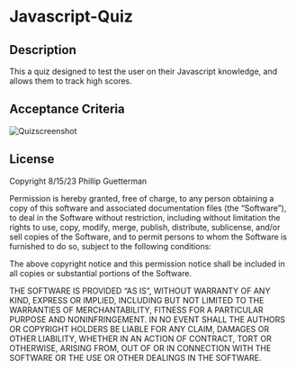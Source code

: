 # Javascript-Quiz

## Description

This a quiz designed to test the user on their Javascript knowledge, and allows them to track high scores.


## Acceptance Criteria

![Quizscreenshot](https://github.com/phillymg/Javascript-Quiz/assets/131498400/7f39f182-5ef7-4417-a36a-91384bd6c50e)

## License

Copyright 8/15/23 Phillip Guetterman

Permission is hereby granted, free of charge, to any person obtaining a copy of this software and associated documentation files (the “Software”), to deal in the Software without restriction, including without limitation the rights to use, copy, modify, merge, publish, distribute, sublicense, and/or sell copies of the Software, and to permit persons to whom the Software is furnished to do so, subject to the following conditions:

The above copyright notice and this permission notice shall be included in all copies or substantial portions of the Software.

THE SOFTWARE IS PROVIDED “AS IS”, WITHOUT WARRANTY OF ANY KIND, EXPRESS OR IMPLIED, INCLUDING BUT NOT LIMITED TO THE WARRANTIES OF MERCHANTABILITY, FITNESS FOR A PARTICULAR PURPOSE AND NONINFRINGEMENT. IN NO EVENT SHALL THE AUTHORS OR COPYRIGHT HOLDERS BE LIABLE FOR ANY CLAIM, DAMAGES OR OTHER LIABILITY, WHETHER IN AN ACTION OF CONTRACT, TORT OR OTHERWISE, ARISING FROM, OUT OF OR IN CONNECTION WITH THE SOFTWARE OR THE USE OR OTHER DEALINGS IN THE SOFTWARE.
